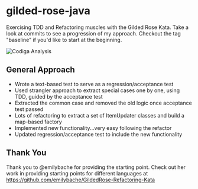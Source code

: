 # gilded-rose-java

Exercising TDD and Refactoring muscles with the Gilded Rose Kata. Take a look at commits to see a progression of my approach. 
Checkout the tag "baseline" if you'd like to start at the beginning.

![Codiga Analysis](https://api.codiga.io/project/30830/score/svg)

## General Approach
* Wrote a text-based test to serve as a regression/acceptance test
* Used strangler approach to extract special cases one by one, using TDD, guided by the acceptance test
* Extracted the common case and removed the old logic once acceptance test passed
* Lots of refactoring to extract a set of ItemUpdater classes and build a map-based factory
* Implemented new functionality...very easy following the refactor
* Updated regression/acceptance test to include the new functionality

## Thank You
Thank you to @emilybache for providing the starting point. Check out her work in providing starting points for different languages at 
https://github.com/emilybache/GildedRose-Refactoring-Kata
